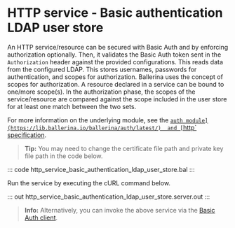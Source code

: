 # HTTP service - Basic authentication LDAP user store

An HTTP service/resource can be secured with Basic Auth and by enforcing authorization optionally. Then, it validates the Basic Auth token sent in the `Authorization` header against the provided configurations. This reads data from the configured LDAP. This stores usernames, passwords for authentication, and scopes for authorization. Ballerina uses the concept of scopes for authorization. A resource declared in a service can be bound to one/more scope(s). In the authorization phase, the scopes of the service/resource are compared against the scope included in the user store for at least one match between the two sets.

For more information on the underlying module, see the [`auth module](https://lib.ballerina.io/ballerina/auth/latest/)  and [`http` specification](https://ballerina.io/spec/http/#9112-listener---basic-auth---ldap-user-store).

>**Tip:** You may need to change the certificate file path and private key file path in the code below.

::: code http_service_basic_authentication_ldap_user_store.bal :::

Run the service by executing the cURL command below.

::: out http_service_basic_authentication_ldap_user_store.server.out :::

>**Info:** Alternatively, you can invoke the above service via the [Basic Auth client](/learn/by-example/http-client-basic-authentication).
